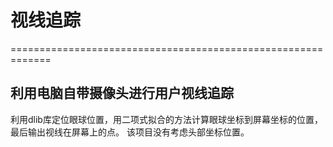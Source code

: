 # 视线追踪
=============================================================
## 利用电脑自带摄像头进行用户视线追踪
利用dlib库定位眼球位置，用二项式拟合的方法计算眼球坐标到屏幕坐标的位置，
最后输出视线在屏幕上的点。
该项目没有考虑头部坐标位置。
